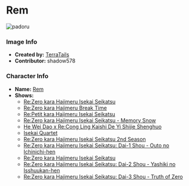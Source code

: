 # Rem

![padoru](https://raw.githubusercontent.com/shadow578/Padoru-Padoru/master/Padoru/re-zero-rem.png "Rem")

### Image Info
* **Created by:**    [TerraTails](https://www.pinterest.at/pin/414683078182036666/)
* **Contributor:**   shadow578

### Character Info
* **Name:**   [Rem](https://myanimelist.net/character/118763)
* **Shows:**
  * [Re:Zero kara Hajimeru Isekai Seikatsu](https://myanimelist.net/anime/31240/Re_Zero_kara_Hajimeru_Isekai_Seikatsu)
  * [Re:Zero kara Hajimeru Break Time](https://myanimelist.net/anime/33142/Re_Zero_kara_Hajimeru_Break_Time)
  * [Re:Petit kara Hajimeru Isekai Seikatsu](https://myanimelist.net/anime/33569/Re_Petit_kara_Hajimeru_Isekai_Seikatsu)
  * [Re:Zero kara Hajimeru Isekai Seikatsu - Memory Snow](https://myanimelist.net/anime/36286/Re_Zero_kara_Hajimeru_Isekai_Seikatsu_-_Memory_Snow)
  * [He Wei Dao x Re:Cong Ling Kaishi De Yi Shijie Shenghuo](https://myanimelist.net/anime/38389/He_Wei_Dao_x_Re_Cong_Ling_Kaishi_De_Yi_Shijie_Shenghuo)
  * [Isekai Quartet](https://myanimelist.net/anime/38472/Isekai_Quartet)
  * [Re:Zero kara Hajimeru Isekai Seikatsu 2nd Season](https://myanimelist.net/anime/39587/Re_Zero_kara_Hajimeru_Isekai_Seikatsu_2nd_Season)
  * [Re:Zero kara Hajimeru Isekai Seikatsu: Dai-1 Shou - Outo no Ichinichi-hen](https://myanimelist.net/manga/74695/Re_Zero_kara_Hajimeru_Isekai_Seikatsu__Dai-1_Shou_-_Outo_no_Ichinichi-hen)
  * [Re:Zero kara Hajimeru Isekai Seikatsu](https://myanimelist.net/manga/74697/Re_Zero_kara_Hajimeru_Isekai_Seikatsu)
  * [Re:Zero kara Hajimeru Isekai Seikatsu: Dai-2 Shou - Yashiki no Isshuukan-hen](https://myanimelist.net/manga/80719/Re_Zero_kara_Hajimeru_Isekai_Seikatsu__Dai-2_Shou_-_Yashiki_no_Isshuukan-hen)
  * [Re:Zero kara Hajimeru Isekai Seikatsu: Dai-3 Shou - Truth of Zero](https://myanimelist.net/manga/89960/Re_Zero_kara_Hajimeru_Isekai_Seikatsu__Dai-3_Shou_-_Truth_of_Zero)
